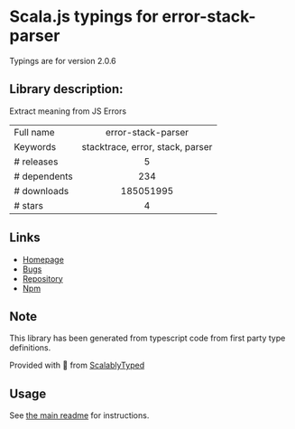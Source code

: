 
# Scala.js typings for error-stack-parser

Typings are for version 2.0.6

## Library description:
Extract meaning from JS Errors

|                    |                 |
| ------------------ | :-------------: |
| Full name          | error-stack-parser |
| Keywords           | stacktrace, error, stack, parser |
| # releases         | 5 |
| # dependents       | 234 |
| # downloads        | 185051995 |
| # stars            | 4 |

## Links
- [Homepage](https://www.stacktracejs.com)
- [Bugs](https://github.com/stacktracejs/error-stack-parser/issues)
- [Repository](https://github.com/stacktracejs/error-stack-parser)
- [Npm](https://www.npmjs.com/package/error-stack-parser)
    


## Note
This library has been generated from typescript code from first party type definitions.

Provided with :purple_heart: from [ScalablyTyped](https://github.com/oyvindberg/ScalablyTyped)

## Usage
See [the main readme](../../readme.md) for instructions.


